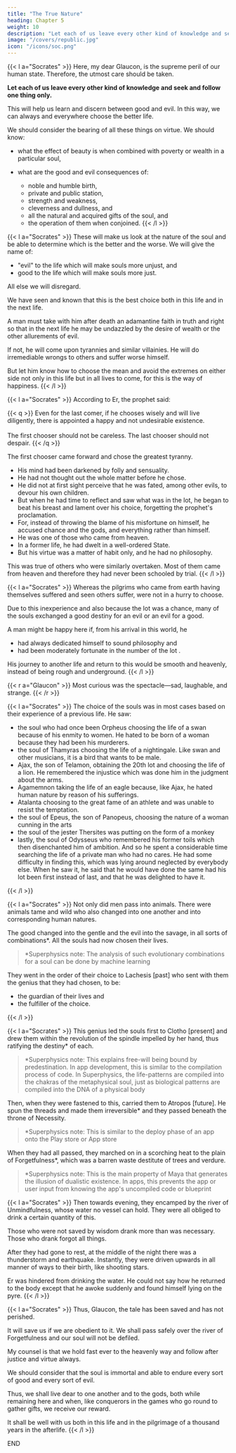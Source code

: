 ```yaml
---
title: "The True Nature"
heading: Chapter 5
weight: 10
description: "Let each of us leave every other kind of knowledge and seek and follow one thing only"
image: "/covers/republic.jpg"
icon: "/icons/soc.png"
---
```



{{< l a="Socrates" >}}
Here, my dear Glaucon, is the supreme peril of our human state. Therefore, the utmost care should be taken.

**Let each of us leave every other kind of knowledge and seek and follow one thing only.**

This will help us learn and discern between good and evil. In this way, we can always and everywhere choose the better life.

We should consider the bearing of all these things on virtue. We should know:

- what the effect of beauty is when combined with poverty or wealth in a particular soul,
- what are the good and evil consequences of:
    
    - noble and humble birth,
    - private and public station,
    - strength and weakness,
    - cleverness and dullness, and
    - all the natural and acquired gifts of the soul, and
    - the operation of them when conjoined.
{{< /l >}}



{{< l a="Socrates" >}}
These will make us look at the nature of the soul and be able to determine which is the better and the worse. We will give the name of:

- "evil" to the life which will make souls more unjust, and
- good to the life which will make souls more just.


All else we will disregard.

We have seen and known that this is the best choice both in this life and in the next life.

A man must take with him after death an adamantine faith in truth and right so that in the next life he may be undazzled by the desire of wealth or the other allurements of evil.

If not, he will come upon tyrannies and similar villainies. He will do irremediable wrongs to others and suffer worse himself.

But let him know how to choose the mean and avoid the extremes on either side not only in this life but in all lives to come, for this is the way of happiness.
{{< /l  >}}


{{< l a="Socrates" >}}
According to Er, the prophet said:

{{< q >}}
Even for the last comer, if he chooses wisely and will live diligently, there is appointed a happy and not undesirable existence.<br><br>The first chooser should not be careless. The last chooser should not despair.
{{< /q >}}

The first chooser came forward and chose the greatest tyranny.

- His mind had been darkened by folly and sensuality.
- He had not thought out the whole matter before he chose.
- He did not at first sight perceive that he was fated, among other evils, to devour his own children.
- But when he had time to reflect and saw what was in the lot, he began to beat his breast and lament over his choice, forgetting the prophet's proclamation.
- For, instead of throwing the blame of his misfortune on himself, he accused chance and the gods, and everything rather than himself.
- He was one of those who came from heaven.
- In a former life, he had dwelt in a well-ordered State.
- But his virtue was a matter of habit only, and he had no philosophy.


This was true of others who were similarly overtaken. Most of them came from heaven and therefore they had never been schooled by trial.
{{< /l >}}


{{< l a="Socrates" >}}
Whereas the pilgrims who came from earth having themselves suffered and seen others suffer, were not in a hurry to choose.

Due to this inexperience and also because the lot was a chance, many of the souls exchanged a good destiny for an evil or an evil for a good.

A man might be happy here if, from his arrival in this world, he 

- had always dedicated himself to sound philosophy and
- had been moderately fortunate in the number of the lot<!-- , as Er reported, --> .


His journey to another life and return to this would be smooth and heavenly, instead of being rough and underground.
{{< /l >}}

{{< r a="Glaucon" >}}
Most curious was the spectacle—sad, laughable, and strange.
{{< /r >}}


{{< l a="Socrates" >}}
The choice of the souls was in most cases based on their experience of a previous life. He saw:


- the soul who had once been Orpheus choosing the life of a swan because of his enmity to women. He hated to be born of a woman because they had been his murderers.
- the soul of Thamyras choosing the life of a nightingale. Like swan and other musicians, it is a bird that wants to be male.
- Ajax, the son of Telamon, obtaining the 20th lot and choosing the life of a lion. He remembered the injustice which was done him in the judgment about the arms.
- Agamemnon taking the life of an eagle because, like Ajax, he hated human nature by reason of his sufferings.
- Atalanta choosing to the great fame of an athlete and was unable to resist the temptation.
- the soul of Epeus, the son of Panopeus, choosing the nature of a woman cunning in the arts
- the soul of the jester Thersites was putting on the form of a monkey
- lastly, the soul of Odysseus who remembered his former toils which then disenchanted him of ambition. And so he spent a considerable time searching the life of a private man who had no cares. He had some difficulty in finding this, which was lying around neglected by everybody else. When he saw it, he said that he would have done the same had his lot been first instead of last, and that he was delighted to have it.

{{< /l >}}



{{< l a="Socrates" >}}
Not only did men pass into animals. There were animals tame and wild who also changed into one another and into corresponding human natures. 

The good changed into the gentle and the evil into the savage, in all sorts of combinations*. All the souls had now chosen their lives.


> *Superphysics note: The analysis of such evolutionary combinations for a soul can be done by machine learning 


They went in the order of their choice to Lachesis [past] who sent with them the genius that they had chosen, to be:

- the guardian of their lives and
- the fulfiller of the choice.

{{< /l >}}



{{< l a="Socrates" >}}
This genius led the souls first to Clotho [present] and drew them within the revolution of the spindle impelled by her hand, thus ratifying the destiny* of each.


> *Superphysics note: This explains free-will being bound by predestination. In app development, this is similar to the compilation process of code. In Superphysics, the life-patterns are compiled into the chakras of the metaphysical soul, just as biological patterns are compiled into the DNA of a physical body


Then, when they were fastened to this, carried them to Atropos [future]. He spun the threads and made them irreversible* and they passed beneath the throne of Necessity.

> *Superphysics note: This is similar to the deploy phase of an app onto the Play store or App store


When they had all passed, they marched on in a scorching heat to the plain of Forgetfulness*, which was a barren waste destitute of trees and verdure.


> *Superphysics note: This is the main property of Maya that generates the illusion of dualistic existence. In apps, this prevents the app or user input from knowing the app's uncompiled code or blueprint


{{< l a="Socrates" >}}
Then towards evening, they encamped by the river of Unmindfulness, whose water no vessel can hold. They were all obliged to drink a certain quantity of this.

Those who were not saved by wisdom drank more than was necessary. Those who drank forgot all things.

After they had gone to rest, at the middle of the night there was a thunderstorm and earthquake. Instantly, they were driven upwards in all manner of ways to their birth, like shooting stars.

Er was hindered from drinking the water. He could not say how he returned to the body except that he awoke suddenly and found himself lying on the pyre.
{{< /l >}}


{{< l a="Socrates" >}}
Thus, Glaucon, the tale has been saved and has not perished.

It will save us if we are obedient to it. We shall pass safely over the river of Forgetfulness and our soul will not be defiled.

My counsel is that we hold fast ever to the heavenly way and follow after justice and virtue always.

We should consider that the soul is immortal and able to endure every sort of good and every sort of evil.

Thus, we shall live dear to one another and to the gods, both while remaining here and when, like conquerors in the games who go round to gather gifts, we receive our reward. 

It shall be well with us both in this life and in the pilgrimage of a thousand years in the afterlife.
{{< /l >}}

END
